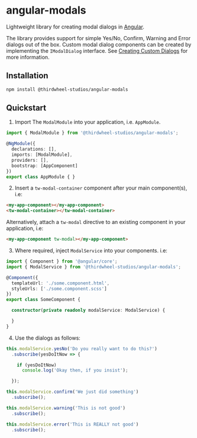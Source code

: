# angular-modals
Lightweight library for creating modal dialogs in [Angular](https://angular.io/).

The library provides support for simple Yes/No, Confirm, Warning and Error dialogs out of the box. Custom modal dialog components can be created by implementing the `IModalDialog` interface. See [Creating Custom Dialogs](https://github.com/thirdwheelstudios/angular-modals/wiki/Creating-Custom-Dialogs) for more information.

## Installation

```bash
npm install @thirdwheel-studios/angular-modals
```

## Quickstart

1. Import The `ModalModule` into your application, i.e. `AppModule`.

```ts
import { ModalModule } from '@thirdwheel-studios/angular-modals';

@NgModule({
  declarations: [],
  imports: [ModalModule],
  providers: [],
  bootstrap: [AppComponent]
})
export class AppModule { }
```
2. Insert a `tw-modal-container` component after your main component(s), i.e:

```html
<my-app-component></my-app-component>
<tw-modal-container></tw-modal-container>
```

Alternatively, attach a `tw-modal` directive to an existing component in your application, i.e:

```html
<my-app-component tw-modal></my-app-component>
```

3. Where required, inject `ModalService` into your components. i.e:

```ts
import { Component } from '@angular/core';
import { ModalService } from '@thirdwheel-studios/angular-modals';

@Component({
  templateUrl: './some.component.html',
  styleUrls: ['./some.component.scss']
})
export class SomeComponent {

  constructor(private readonly modalService: ModalService) {

  }
}
```

4. Use the dialogs as follows:

```ts
this.modalService.yesNo('Do you really want to do this?')
  .subscribe(yesDoItNow => {

    if (yesDoItNow)
      console.log('Okay then, if you insist');

  });

this.modalService.confirm('We just did something')
  .subscribe();

this.modalService.warning('This is not good')
  .subscribe();

this.modalService.error('This is REALLY not good')
  .subscribe();
```
